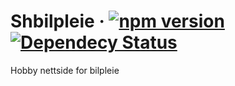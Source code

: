 # Shbilpleie · [![npm version](https://badge.fury.io/js/react.svg)](//npmjs.com/package/react) [![Dependecy Status](https://david-dm.org/sindreha/shbilpleie.svg)]()
Hobby nettside for bilpleie 
